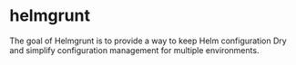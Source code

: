 # helmgrunt
The goal of Helmgrunt is to provide a way to keep Helm configuration Dry and simplify configuration management for multiple environments.
